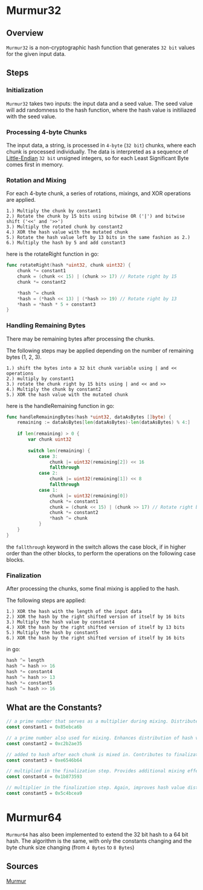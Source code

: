 # Murmur32


## Overview

`Murmur32` is a non-cryptographic hash function that generates `32 bit` values for the given input data.


## Steps


### Initialization

`Murmur32` takes two inputs: the input data and a seed value. The seed value will add randomness to the hash function, where the hash value is initiliazed with the seed value.


### Processing 4-byte Chunks

The input data, a string, is processed in `4-byte` (`32 bit`) chunks, where each chunk is processed individually. The data is interpreted as a sequence of [Little-Endian](https://en.wikipedia.org/wiki/Endianness) `32 bit` unsigned integers, so for each Least Significant Byte comes first in memory. 


### Rotation and Mixing

For each 4-byte chunk, a series of rotations, mixings, and XOR operations are applied.

```
1.) Multiply the chunk by constant1
2.) Rotate the chunk by 15 bits using bitwise OR ('|') and bitwise shift ('<<' and '>>')
3.) Multiply the rotated chunk by constant2
4.) XOR the hash value with the mutated chunk
5.) Rotate the hash value left by 13 bits in the same fashion as 2.)
6.) Multiply the hash by 5 and add constant3
```

here is the rotateRight function in go:
```go
func rotateRight(hash *uint32, chunk uint32) {
	chunk *= constant1
	chunk = (chunk << 15) | (chunk >> 17) // Rotate right by 15
	chunk *= constant2

	*hash ^= chunk
	*hash = (*hash << 13) | (*hash >> 19) // Rotate right by 13
	*hash = *hash * 5 + constant3
}
```


### Handling Remaining Bytes

There may be remaining bytes after processing the chunks.

The following steps may be applied depending on the number of remaining bytes (1, 2, 3).

```
1.) shift the bytes into a 32 bit chunk variable using | and << operations
2.) multiply by constant1
3.) rotate the chunk right by 15 bits using | and << and >>
4.) Multiply the chunk by constant2
5.) XOR the hash value with the mutated chunk
```

here is the handleRemaining function in go:
```go
func handleRemainingBytes(hash *uint32, dataAsBytes []byte) {
	remaining := dataAsBytes[len(dataAsBytes)-len(dataAsBytes) % 4:]
	
	if len(remaining) > 0 {
		var chunk uint32
		
		switch len(remaining) {
			case 3:
				chunk |= uint32(remaining[2]) << 16
				fallthrough
			case 2:
				chunk |= uint32(remaining[1]) << 8
				fallthrough
			case 1:
				chunk |= uint32(remaining[0])
				chunk *= constant1
				chunk = (chunk << 15) | (chunk >> 17) // Rotate right by 15
				chunk *= constant2
				*hash ^= chunk
			}
	}
}
```

the `fallthrough` keyword in the switch allows the case block, if in higher order than the other blocks, to perform the operations on the following case blocks.


### Finalization

After processing the chunks, some final mixing is applied to the hash.

The following steps are applied:

```
1.) XOR the hash with the length of the input data
2.) XOR the hash by the right shifted version of itself by 16 bits
3.) Multiply the hash value by constant4
4.) XOR the hash by the right shifted version of itself by 13 bits
5.) Multiply the hash by constant5
6.) XOR the hash by the right shifted version of itself by 16 bits
```

in go:
```go
hash ^= length
hash ^= hash >> 16
hash *= constant4
hash ^= hash >> 13
hash *= constant5
hash ^= hash >> 16
```


## What are the Constants?

```go
// a prime number that serves as a multiplier during mixing. Distributes bits and improves randomness
const constant1 = 0x85ebca6b 

// a prime number also used for mixing. Enhances distribution of hash value
const constant2 = 0xc2b2ae35

// added to hash after each chunk is mixed in. Contributes to finalization step
const constant3 = 0xe6546b64

// multiplied in the finalization step. Provides additional mixing effect
const constant4 = 0x1b873593

// multiplier in the finalization step. Again, improves hash value distribution
const constant5 = 0x5c4bcea9
```

# Murmur64

`Murmur64` has also been implemented to extend the 32 bit hash to a 64 bit hash. The algorithm is the same, with only the constants changing and the byte chunk size changing (from `4 Bytes` to `8 Bytes`)

## Sources

[Murmur](../pkg/map/Murmur.go)